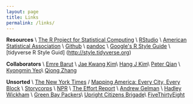 ```yaml
---
layout: page
title: Links
permalink: /links/
---
```


__Resources__ \\
[The R Project for Statistical Computing](https://www.r-project.org) \\
[RStudio](https://www.rstudio.com) \\
[American Statistical Association](http://www.amstat.org) \\
[Github](https://github.com/ydhwang) \\
[pandoc](http://pandoc.org/) \\
[Google's R Style Guide](https://google.github.io/styleguide/Rguide.xml) \\
[tidyverse R Style Guid] (http://style.tidyverse.org) 

__Collaborators__ \\
[Emre Barut](http://home.gwu.edu/~barut/) \\
[Jae Kwang Kim](http://jkim.public.iastate.edu)\\
[Hang J Kim](http://www.artsci.uc.edu/departments/math/fac_staff.html?eid=kim3h4&thecomp=uceprof)\\
[Peter Qian](https://uq.wisc.edu) \\
[Kyongmin Yeo](http://www.dam.brown.edu/people/kyeo/)\\
[Qiong Zhang](https://sites.google.com/site/zhangqiongwisc/) 

__Unsorted__ \\
[The New York Times](https://www.nytimes.com) / 
[Mapping America: Every City, Every Block](http://www.nytimes.com/projects/census/2010/explorer.html?ref=nyregion) \\
[Storycorps](https://storycorps.org/) \\
[NPR](http://www.npr.org) \\
[The Effort Report](http://effortreport.libsyn.com) \\
[Andrew Gelman](http://andrewgelman.com) \\
[Hadley Wickham](http://hadley.nz) \\
[Green Bay Packers](http://www.packers.com)\\
[Upright Citizens Brigade](https://ucbtheatre.com)\\
[FiveThirtyEight](http://fivethirtyeight.com)
